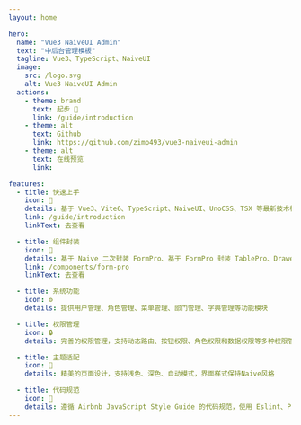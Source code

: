 ```yaml
---
layout: home

hero:
  name: "Vue3 NaiveUI Admin"
  text: "中后台管理模板"
  tagline: Vue3、TypeScript、NaiveUI
  image:
    src: /logo.svg
    alt: Vue3 NaiveUI Admin
  actions:
    - theme: brand
      text: 起步 🚀
      link: /guide/introduction
    - theme: alt
      text: Github
      link: https://github.com/zimo493/vue3-naiveui-admin
    - theme: alt
      text: 在线预览
      link: 

features:
  - title: 快速上手
    icon: 🚀
    details: 基于 Vue3、Vite6、TypeScript、NaiveUI、UnoCSS、TSX 等最新技术栈开发
    link: /guide/introduction
    linkText: 去查看

  - title: 组件封装
    icon: 🎈
    details: 基于 Naive 二次封装 FormPro、基于 FormPro 封装 TablePro、DrawerForm、ModalForm 组件。在一定程度上提高您的开发效率
    link: /components/form-pro
    linkText: 去查看

  - title: 系统功能
    icon: ⚙️
    details: 提供用户管理、角色管理、菜单管理、部门管理、字典管理等功能模块

  - title: 权限管理
    icon: 🔒
    details: 完善的权限管理，支持动态路由、按钮权限、角色权限和数据权限等多种权限管理方式

  - title: 主题适配
    icon: 🎨
    details: 精美的页面设计，支持浅色、深色、自动模式，界面样式保持Naive风格

  - title: 代码规范
    icon: 📝
    details: 遵循 Airbnb JavaScript Style Guide 的代码规范，使用 Eslint、Prettier、Stylelelint 等工具保证代码质量
---
```


<script setup>
import { VPTeamPage, VPTeamPageTitle, VPTeamMembers } from 'vitepress/theme'
import { coreMembers } from '../config'
</script>

<VPTeamPage>
  <VPTeamPageTitle>
    <!-- <template #title>我们的团队</template> -->
    <template #lead>🚀致力于构建高效开发应用解决方案</template>
  </VPTeamPageTitle>
  <VPTeamMembers :members="coreMembers" />
</VPTeamPage>
